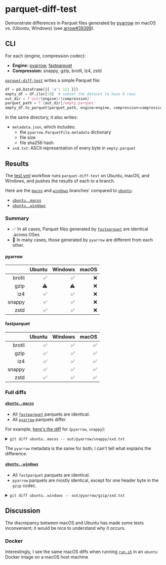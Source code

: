 # parquet-diff-test
Demonstrate differences in Parquet files generated by [pyarrow] on macOS vs. {Ubuntu, Windows} (see [arrow#39399](https://github.com/apache/arrow/issues/39399)).

## CLI

For each {engine, compression codec}:
- **Engine:** [pyarrow], [fastparquet]
- **Compression:** snappy, gzip, brotli, lz4, zstd

[`parquet-diff-test`] writes a simple Parquet file:

```python
df = pd.DataFrame([{ 'a': 111 }])
empty_df = df.iloc[:0]  # subset the dataset to have 0 rows
out_dir = f'out/{engine}/{compression}'
parquet_path = f'{out_dir}/empty.parquet'
empty_df.to_parquet(parquet_path, engine=engine, compression=compression)
```

In the same directory, it also writes:
- `metadata.json`, which includes:
  - the `pyarrow.ParquetFile.metadata` dictionary
  - file size
  - file sha256 hash
- `xxd.txt`: ASCII representation of every byte in `empty.parquet`

## Results

The [test.yml](.github/workflows/test.yml) workflow runs `parquet-diff-test` on Ubuntu, macOS, and Windows, and pushes the results of each to a branch.

Here are the [`macos`] and [`windows`] branches' compared to [`ubuntu`]:
- [`ubuntu..macos`]
- [`ubuntu..windows`]

### Summary
- ✅ In all cases, Parquet files generated by [`fastparquet`] are identical .across OSes
- 🤔 In many cases, those generated by `pyarrow` are different from each other.

#### pyarrow

|        | Ubuntu | Windows | macOS |
|-------:|-------:|--------:|------:|
| brotli |      ✅ |     ✅ |    ❌ |
|   gzip |     ⚠️ |     ⚠️ |    ❌ |
|    lz4 |      ✅ |     ✅ |    ❌ |
| snappy |      ✅ |     ✅ |    ❌ |
|   zstd |      ✅ |     ✅ |    ❌ |

#### fastparquet

|        | Ubuntu | Windows | macOS |
|-------:|-------:|--------:|------:|
| brotli |      ✅ |       ✅ |     ✅ |
|   gzip |       ✅ |        ✅ |     ✅ |
|    lz4 |      ✅ |       ✅ |     ✅ |
| snappy |      ✅ |       ✅ |     ✅ |
|   zstd |      ✅ |       ✅ |     ✅ |

### Full diffs

#### [`ubuntu..macos`]
- All [`fastparquet`] parquets are identical.
- All [`pyarrow`] parquets differ.

For example, [here's the diff][ubuntu..macos xxd] for {`pyarrow`, `snappy`}:

<details>
<summary><code>git diff ubuntu..macos -- out/pyarrow/snappy/xxd.txt</code>
</summary>

```diff
 00000280: 7741 4141 4145 4141 6741 4367 4141 414e  wAAAAEAAgACgAAAN
 00000290: 7742 4141 4145 4141 4141 4151 4141 4141  wBAAAEAAAAAQAAAA
 000002a0: 7741 4141 4149 4141 7741 4241 4149 4141  wAAAAIAAwABAAIAA
-000002b0: 6741 4141 4149 4141 4141 4541 4141 4141  gAAAAIAAAAEAAAAA
-000002c0: 5941 4141 4277 5957 356b 5958 4d41 414b  YAAABwYW5kYXMAAK
-000002d0: 5942 4141 4237 496d 6c75 5a47 5634 5832  YBAAB7ImluZGV4X2
-000002e0: 4e76 6248 5674 626e 4d69 4f69 4262 6579  NvbHVtbnMiOiBbey
-000002f0: 4a72 6157 356b 496a 6f67 496e 4a68 626d  JraW5kIjogInJhbm
-00000300: 646c 4969 7767 496d 3568 6257 5569 4f69  dlIiwgIm5hbWUiOi
-00000310: 4275 6457 7873 4c43 4169 6333 5268 636e  BudWxsLCAic3Rhcn
-00000320: 5169 4f69 4177 4c43 4169 6333 5276 6343  QiOiAwLCAic3RvcC
-00000330: 4936 4944 4173 4943 4a7a 6447 5677 496a  I6IDAsICJzdGVwIj
-00000340: 6f67 4d58 3164 4c43 4169 5932 3973 6457  ogMX1dLCAiY29sdW
-00000350: 3175 5832 6c75 5a47 5634 5a58 4d69 4f69  1uX2luZGV4ZXMiOi
-00000360: 4262 6579 4a75 5957 316c 496a 6f67 626e  BbeyJuYW1lIjogbn
-00000370: 5673 6243 7767 496d 5a70 5a57 786b 5832  VsbCwgImZpZWxkX2
-00000380: 3568 6257 5569 4f69 4275 6457 7873 4c43  5hbWUiOiBudWxsLC
-00000390: 4169 6347 4675 5a47 467a 5833 5235 6347  AicGFuZGFzX3R5cG
-000003a0: 5569 4f69 4169 6457 3570 5932 396b 5a53  UiOiAidW5pY29kZS
-000003b0: 4973 4943 4a75 6457 3177 6556 3930 6558  IsICJudW1weV90eX
-000003c0: 426c 496a 6f67 496d 3969 616d 566a 6443  BlIjogIm9iamVjdC
-000003d0: 4973 4943 4a74 5a58 5268 5a47 4630 5953  IsICJtZXRhZGF0YS
-000003e0: 4936 4948 7369 5a57 356a 6232 5270 626d  I6IHsiZW5jb2Rpbm
-000003f0: 6369 4f69 4169 5656 5247 4c54 6769 6658  ciOiAiVVRGLTgifX
-00000400: 3164 4c43 4169 5932 3973 6457 3175 6379  1dLCAiY29sdW1ucy
-00000410: 4936 4946 7437 496d 3568 6257 5569 4f69  I6IFt7Im5hbWUiOi
-00000420: 4169 5953 4973 4943 4a6d 6157 5673 5a46  AiYSIsICJmaWVsZF
-00000430: 3975 5957 316c 496a 6f67 496d 4569 4c43  9uYW1lIjogImEiLC
-00000440: 4169 6347 4675 5a47 467a 5833 5235 6347  AicGFuZGFzX3R5cG
-00000450: 5569 4f69 4169 6157 3530 4e6a 5169 4c43  UiOiAiaW50NjQiLC
-00000460: 4169 626e 5674 6348 6c66 6448 6c77 5a53  AibnVtcHlfdHlwZS
-00000470: 4936 4943 4a70 626e 5132 4e43 4973 4943  I6ICJpbnQ2NCIsIC
-00000480: 4a74 5a58 5268 5a47 4630 5953 4936 4947  JtZXRhZGF0YSI6IG
-00000490: 3531 6247 7839 5853 7767 496d 4e79 5a57  51bGx9XSwgImNyZW
-000004a0: 4630 6233 4969 4f69 4237 496d 7870 596e  F0b3IiOiB7ImxpYn
-000004b0: 4a68 636e 6b69 4f69 4169 6348 6c68 636e  JhcnkiOiAicHlhcn
-000004c0: 4a76 6479 4973 4943 4a32 5a58 4a7a 6157  JvdyIsICJ2ZXJzaW
-000004d0: 3975 496a 6f67 496a 4530 4c6a 4175 4d69  9uIjogIjE0LjAuMi
-000004e0: 4a39 4c43 4169 6347 4675 5a47 467a 5833  J9LCAicGFuZGFzX3
-000004f0: 5a6c 636e 4e70 6232 3469 4f69 4169 4d69  ZlcnNpb24iOiAiMi
-00000500: 3478 4c6a 5169 6651 4141 4151 4141 4142  4xLjQifQAAAQAAAB
+000002b0: 6741 4141 4330 4151 4141 4241 4141 414b  gAAAC0AQAABAAAAK
+000002c0: 5942 4141 4237 496d 6c75 5a47 5634 5832  YBAAB7ImluZGV4X2
+000002d0: 4e76 6248 5674 626e 4d69 4f69 4262 6579  NvbHVtbnMiOiBbey
+000002e0: 4a72 6157 356b 496a 6f67 496e 4a68 626d  JraW5kIjogInJhbm
+000002f0: 646c 4969 7767 496d 3568 6257 5569 4f69  dlIiwgIm5hbWUiOi
+00000300: 4275 6457 7873 4c43 4169 6333 5268 636e  BudWxsLCAic3Rhcn
+00000310: 5169 4f69 4177 4c43 4169 6333 5276 6343  QiOiAwLCAic3RvcC
+00000320: 4936 4944 4173 4943 4a7a 6447 5677 496a  I6IDAsICJzdGVwIj
+00000330: 6f67 4d58 3164 4c43 4169 5932 3973 6457  ogMX1dLCAiY29sdW
+00000340: 3175 5832 6c75 5a47 5634 5a58 4d69 4f69  1uX2luZGV4ZXMiOi
+00000350: 4262 6579 4a75 5957 316c 496a 6f67 626e  BbeyJuYW1lIjogbn
+00000360: 5673 6243 7767 496d 5a70 5a57 786b 5832  VsbCwgImZpZWxkX2
+00000370: 3568 6257 5569 4f69 4275 6457 7873 4c43  5hbWUiOiBudWxsLC
+00000380: 4169 6347 4675 5a47 467a 5833 5235 6347  AicGFuZGFzX3R5cG
+00000390: 5569 4f69 4169 6457 3570 5932 396b 5a53  UiOiAidW5pY29kZS
+000003a0: 4973 4943 4a75 6457 3177 6556 3930 6558  IsICJudW1weV90eX
+000003b0: 426c 496a 6f67 496d 3969 616d 566a 6443  BlIjogIm9iamVjdC
+000003c0: 4973 4943 4a74 5a58 5268 5a47 4630 5953  IsICJtZXRhZGF0YS
+000003d0: 4936 4948 7369 5a57 356a 6232 5270 626d  I6IHsiZW5jb2Rpbm
+000003e0: 6369 4f69 4169 5656 5247 4c54 6769 6658  ciOiAiVVRGLTgifX
+000003f0: 3164 4c43 4169 5932 3973 6457 3175 6379  1dLCAiY29sdW1ucy
+00000400: 4936 4946 7437 496d 3568 6257 5569 4f69  I6IFt7Im5hbWUiOi
+00000410: 4169 5953 4973 4943 4a6d 6157 5673 5a46  AiYSIsICJmaWVsZF
+00000420: 3975 5957 316c 496a 6f67 496d 4569 4c43  9uYW1lIjogImEiLC
+00000430: 4169 6347 4675 5a47 467a 5833 5235 6347  AicGFuZGFzX3R5cG
+00000440: 5569 4f69 4169 6157 3530 4e6a 5169 4c43  UiOiAiaW50NjQiLC
+00000450: 4169 626e 5674 6348 6c66 6448 6c77 5a53  AibnVtcHlfdHlwZS
+00000460: 4936 4943 4a70 626e 5132 4e43 4973 4943  I6ICJpbnQ2NCIsIC
+00000470: 4a74 5a58 5268 5a47 4630 5953 4936 4947  JtZXRhZGF0YSI6IG
+00000480: 3531 6247 7839 5853 7767 496d 4e79 5a57  51bGx9XSwgImNyZW
+00000490: 4630 6233 4969 4f69 4237 496d 7870 596e  F0b3IiOiB7ImxpYn
+000004a0: 4a68 636e 6b69 4f69 4169 6348 6c68 636e  JhcnkiOiAicHlhcn
+000004b0: 4a76 6479 4973 4943 4a32 5a58 4a7a 6157  JvdyIsICJ2ZXJzaW
+000004c0: 3975 496a 6f67 496a 4530 4c6a 4175 4d69  9uIjogIjE0LjAuMi
+000004d0: 4a39 4c43 4169 6347 4675 5a47 467a 5833  J9LCAicGFuZGFzX3
+000004e0: 5a6c 636e 4e70 6232 3469 4f69 4169 4d69  ZlcnNpb24iOiAiMi
+000004f0: 3478 4c6a 5169 6651 4141 4267 4141 4148  4xLjQifQAABgAAAH
+00000500: 4268 626d 5268 6377 4141 4151 4141 4142  BhbmRhcwAAAQAAAB
 00000510: 5141 4141 4151 4142 5141 4341 4147 4141  QAAAAQABQACAAGAA
 00000520: 6341 4441 4141 4142 4141 4541 4141 4141  cADAAAABAAEAAAAA
 00000530: 4141 4151 4951 4141 4141 4841 4141 4141  AAAQIQAAAAHAAAAA
```
</details>

The `pyarrow` metadata is the same for both; I can't tell what explains the difference.

#### [`ubuntu..windows`]
- All `fastparquet` parquets are identical.
- `pyarrow` parquets are mostly identical, except for one header byte in the `gzip` codec.

<details>
<summary><code>git diff ubuntu..windows -- out/pyarrow/gzip/xxd.txt</code></summary>

```diff
 00000000: 5041 5231 1504 1500 1528 4c15 0015 0012  PAR1.....(L.....
-00000010: 0000 1f8b 0800 0000 0000 0003 0300 0000  ................
+00000010: 0000 1f8b 0800 0000 0000 000a 0300 0000  ................
 00000020: 0000 0000 0000 264c 1c15 0419 2500 0619  ......&L....%...
 00000030: 1801 6115 0416 0016 1c16 4426 0026 0829  ..a.......D&.&.)
 00000040: 1c15 0415 0015 0200 0000 1504 192c 3500  .............,5.
```
</details>

## Discussion
The discrepancy between macOS and Ubuntu has made some tests inconvenient; it would be nice to understand why it occurs. 

### Docker
Interestingly, I see the same macOS diffs when running [`run.sh`] in an `ubuntu` Docker image on a macOS host machine

[`parquet-diff-test`]: parquet_diff_test/cli.py
[`fastparquet`]: https://pypi.org/project/fastparquet/
[fastparquet]: https://pypi.org/project/fastparquet/
[pyarrow]: https://pypi.org/project/pyarrow/
[`pyarrow`]: https://pypi.org/project/pyarrow/
[`macos`]: https://github.com/runsascoded/parquet-diff-test/tree/macos 
[`windows`]: https://github.com/runsascoded/parquet-diff-test/tree/windows 
[`ubuntu`]: https://github.com/runsascoded/parquet-diff-test/tree/ubuntu
[`ubuntu..macos`]: https://github.com/runsascoded/parquet-diff-test/compare/ubuntu..macos
[`ubuntu..windows`]: https://github.com/runsascoded/parquet-diff-test/compare/ubuntu..windows
[ubuntu..macos xxd]: https://github.com/runsascoded/parquet-diff-test/compare/ubuntu..macos#diff-1aff51203a0bbf705859a61d542f15bfa553b121b30fea500f03024a8ae44258
[`run.sh`]: run.sh
